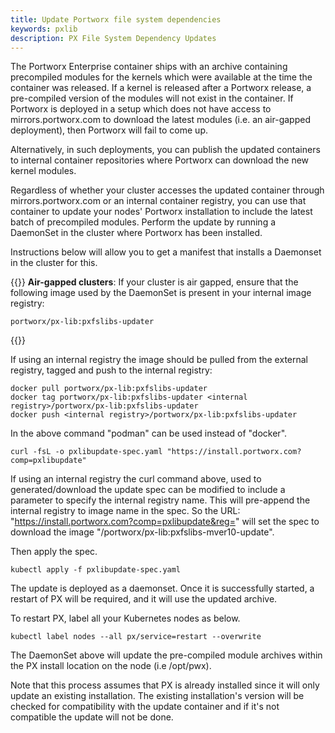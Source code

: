 ```yaml
---
title: Update Portworx file system dependencies
keywords: pxlib
description: PX File System Dependency Updates
---
```


The Portworx Enterprise container ships with an archive containing precompiled modules for the kernels which were available at the time the container was released. If a kernel is released after a Portworx release, a pre-compiled version of the modules will not exist in the container. If Portworx is deployed in a setup which does not have access to mirrors.portworx.com to download the latest modules (i.e. an air-gapped deployment), then Portworx will fail to come up.

Alternatively, in such deployments, you can publish the updated containers to internal container repositories where Portworx can download the new kernel modules.

Regardless of whether your cluster accesses the updated container through mirrors.portworx.com or an internal container registry, you can use that container to update your nodes' Portworx installation to include the latest batch of precompiled modules. Perform the update  by running a DaemonSet in the cluster where Portworx has been installed.

Instructions below will allow you to get a manifest that installs a Daemonset in the cluster for this.

{{<info>}} **Air-gapped clusters**: If your cluster is air gapped, ensure that the following image used by the DaemonSet is present in your internal image registry:

```text
portworx/px-lib:pxfslibs-updater
```
{{</info>}}

If using an internal registry the image should be pulled from the external registry, tagged and push to the internal registry:

```text
docker pull portworx/px-lib:pxfslibs-updater
docker tag portworx/px-lib:pxfslibs-updater <internal registry>/portworx/px-lib:pxfslibs-updater
docker push <internal registry>/portworx/px-lib:pxfslibs-updater
```
In the above command "podman" can be used instead of "docker".

```text
curl -fsL -o pxlibupdate-spec.yaml "https://install.portworx.com?comp=pxlibupdate"
```

If using an internal registry the curl command above, used to generated/download the update spec can be modified to include a parameter to specify the internal registry name.  This will pre-append the internal registry to image name in the spec.  So the URL: "https://install.portworx.com?comp=pxlibupdate&reg=<internal registry>" will set the spec to download the image "<internal registry>/portworx/px-lib:pxfslibs-mver10-update".

Then apply the spec.

```text
kubectl apply -f pxlibupdate-spec.yaml
```

The update is deployed as a daemonset.  Once it is successfully started, a restart of PX will be required, and it will use the updated archive.

To restart PX, label all your Kubernetes nodes as below.

```text
kubectl label nodes --all px/service=restart --overwrite
```

The DaemonSet above will update the pre-compiled module archives within the PX install location on the node (i.e /opt/pwx).

Note that this process assumes that PX is already installed since it will only update an existing installation.  The existing installation's version will be checked for compatibility with the update container and if it's not compatible the update will not be done.
